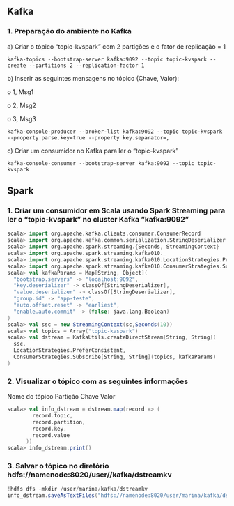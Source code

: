 ## Kafka

### 1. Preparação do ambiente no Kafka

a) Criar o tópico “topic-kvspark” com 2 partições e o fator de replicação = 1
```
kafka-topics --bootstrap-server kafka:9092 --topic topic-kvspark --create --partitions 2 --replication-factor 1
```

b) Inserir as seguintes mensagens no tópico (Chave, Valor):

o 1, Msg1

o 2, Msg2

o 3, Msg3

```
kafka-console-producer --broker-list kafka:9092 --topic topic-kvspark --property parse.key=true --property key.separator=,
```

c) Criar um consumidor no Kafka para ler o “topic-kvspark”

```
kafka-console-consumer --bootstrap-server kafka:9092 --topic topic-kvspark
```

## Spark

### 1. Criar um consumidor em Scala usando Spark Streaming para ler o “topic-kvspark” no cluster Kafka ”kafka:9092”
```scala
scala> import org.apache.kafka.clients.consumer.ConsumerRecord
scala> import org.apache.kafka.common.serialization.StringDeserializer
scala> import org.apache.spark.streaming.{Seconds, StreamingContext}
scala> import org.apache.spark.streaming.kafka010._
scala> import org.apache.spark.streaming.kafka010.LocationStrategies.PreferConsistent
scala> import org.apache.spark.streaming.kafka010.ConsumerStrategies.Subscribe
scala> val kafkaParams = Map[String, Object](
  "bootstrap.servers" -> "localhost:9092",
  "key.deserializer" -> classOf[StringDeserializer],
  "value.deserializer" -> classOf[StringDeserializer],
  "group.id" -> "app-teste",
  "auto.offset.reset" -> "earliest",
  "enable.auto.commit" -> (false: java.lang.Boolean)
)
scala> val ssc = new StreamingContext(sc,Seconds(10))
scala> val topics = Array("topic-kvspark")
scala> val dstream = KafkaUtils.createDirectStream[String, String](
  ssc,
  LocationStrategies.PreferConsistent,
  ConsumerStrategies.Subscribe[String, String](topics, kafkaParams)
)
```

### 2. Visualizar o tópico com as seguintes informações

Nome do tópico
Partição
Chave
Valor
```scala
scala> val info_dstream = dstream.map(record => (
        record.topic,
        record.partition,
        record.key,
        record.value
      ))
scala> info_dstream.print()
```
### 3. Salvar o tópico no diretório hdfs://namenode:8020/user/<nome>/kafka/dstreamkv
```scala
!hdfs dfs -mkdir /user/marina/kafka/dstreamkv
info_dstream.saveAsTextFiles("hdfs://namenode:8020/user/marina/kafka/dstreamkv")
```
